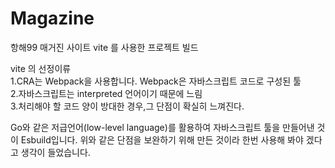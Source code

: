 # Magazine
항해99 매거진 사이트
vite 를 사용한 프로젝트 빌드 

vite 의 선정이류<br>
1.CRA는 Webpack을 사용합니다. Webpack은 자바스크립트 코드로 구성된 툴 <br>
2.자바스크립트는 interpreted 언어이기 때문에 느림<br>
3.처리해야 할 코드 양이 방대한 경우,그 단점이 확실히 느껴진다.<br>

Go와 같은 저급언어(low-level language)를 활용하여 자바스크립트 툴을 만들어낸 것이 Esbuild입니다.
위와 같은 단점을 보완하기 위해 만든 것이라 한번 사용해 봐야 겠다고 생각이 들었습니다.
